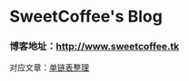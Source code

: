 # SweetCoffee's Blog

### 博客地址：http://www.sweetcoffee.tk

对应文章：[单链表整理](http://www.sweetcoffee.tk/blog/article/4/)